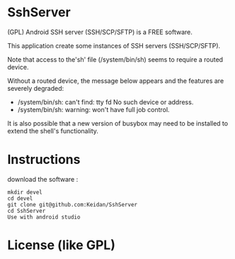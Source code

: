 SshServer
===

(GPL) Android SSH server (SSH/SCP/SFTP) is a FREE software.

This application create some instances of SSH servers (SSH/SCP/SFTP).

Note that access to the'sh' file (/system/bin/sh) seems to require a routed device.


Without a routed device, the message below appears and the features are severely degraded:
* /system/bin/sh: can't find: tty fd No such device or address.
* /system/bin/sh: warning: won't have full job control.

It is also possible that a new version of busybox may need to be installed to extend the shell's functionality.


Instructions
============


download the software :

	mkdir devel
	cd devel
	git clone git@github.com:Keidan/SshServer
	cd SshServer
 	Use with android studio

License (like GPL)
==================
